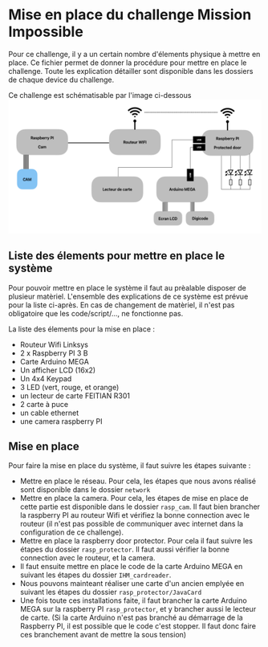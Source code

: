 # Mise en place du challenge Mission Impossible

Pour ce challenge, il y a un certain nombre d'élements physique à mettre en place. Ce fichier permet de donner la procédure pour mettre en place le challenge. Toute les explication détailler sont disponible dans les dossiers de chaque device du challenge.

Ce challenge est schématisable par l'image ci-dessous
![schema du systeme](./imgs/01_schema.png "schema du systeme")

## Liste des élements pour mettre en place le système

Pour pouvoir mettre en place le système il faut au prèalable disposer de plusieur matèriel. L'ensemble des explications de ce système est prévue pour la liste ci-après. En cas de changement de matèriel, il n'est pas obligatoire que les code/script/..., ne fonctionne pas.

La liste des élements pour la mise en place :
 - Routeur Wifi Linksys
 - 2 x Raspberry PI 3 B
 - Carte Arduino MEGA
 - Un afficher LCD (16x2)
 - Un 4x4 Keypad
 - 3 LED (vert, rouge, et orange)
 - un lecteur de carte FEITIAN R301
 - 2 carte à puce
 - un cable ethernet
 - une camera raspberry PI

## Mise en place

Pour faire la mise en place du système, il faut suivre les étapes suivante :
 - Mettre en place le réseau. Pour cela, les étapes que nous avons réalisé sont disponible dans le dossier `network`
 - Mettre en place la camera. Pour cela, les étapes de mise en place de cette partie est disponible dans le dossier `rasp_cam`. Il faut bien brancher la raspberry PI au routeur Wifi et vérifiez la bonne connection avec le routeur (il n'est pas possible de communiquer avec internet dans la configuration de ce challenge).
 - Mettre en place la raspberry door protector. Pour cela il faut suivre les étapes du dossier `rasp_protector`. Il faut aussi vérifier la bonne connection avec le routeur, et la camera.
 - Il faut ensuite mettre en place le code de la carte Arduino MEGA en suivant les étapes du dossier `IHM_cardreader`.
 - Nous pouvons mainteant réaliser une carte d'un ancien emplyée en suivant les étapes du dossier `rasp_protector/JavaCard`
 - Une fois toute ces installations faite, il faut brancher la carte Arduino MEGA sur la raspberry PI `rasp_protector`, et y brancher aussi le lecteur de carte. (Si la carte Arduino n'est pas branché au démarrage de la Raspberry PI, il est possible que le code c'est stopper. Il faut donc faire ces branchement avant de mettre la sous tension)